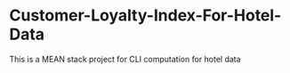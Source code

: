 # Customer-Loyalty-Index-For-Hotel-Data
This is a MEAN stack project for CLI computation for hotel data
